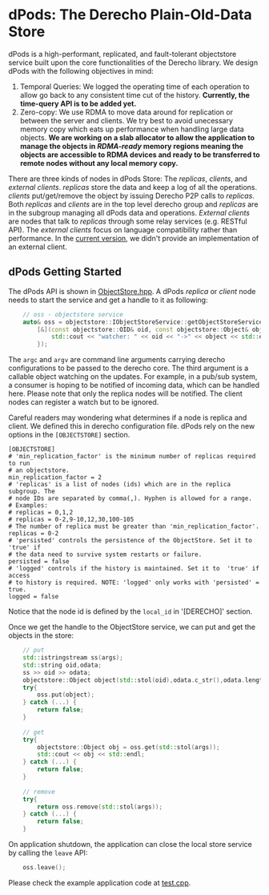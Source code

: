 # dPods: The Derecho Plain-Old-Data Store

dPods is a high-performant, replicated, and fault-tolerant objectstore service built upon the core functionalities of the Derecho library. We design dPods with the following objectives in mind:
1. Temporal Queries: We logged the operating time of each operation to allow go back to any consistent time cut of the history. **Currently, the time-query API is to be added yet.**
2. Zero-copy: We use RDMA to move data around for replication or between the server and clients. We try best to avoid unecessary memory copy which eats up performance when handling large data objects. **We are working on a slab allocator to allow the application to manage the objects in *RDMA-ready* memory regions meaning the objects are accessible to RDMA devices and ready to be transferred to remote nodes without any local memory copy.**

There are three kinds of nodes in dPods Store: The *replicas*, *clients*, and *external clients*. *replicas* store the data and keep a log of all the operations. *clients* put/get/remove the object by issuing Derecho P2P calls to *replicas*. Both *replicas* and *clients* are in the top level derecho group and *replicas* are in the subgroup managing all dPods data and operations. *External clients* are nodes that talk to *replicas* through some relay services (e.g. RESTful API). The *external clients* focus on language compatibility rather than performance. In the [current version](f379c6eef813c073c28b803c99ab441ea4002975), we didn't provide an implementation of an external client.

## dPods Getting Started
The dPods API is shown in [ObjectStore.hpp](https://github.com/Derecho-Project/derecho-unified/blob/master/objectstore/ObjectStore.hpp). A dPods *replica* or *client* node needs to start the service and get a handle to it as following:
```cpp
    // oss - objectstore service
    auto& oss = objectstore::IObjectStoreService::getObjectStoreService(argc, argv,
        [&](const objectstore::OID& oid, const objectstore::Object& object){
            std::cout << "watcher: " << oid << "->" << object << std::endl;
        });
```
The `argc` and `argv` are command line arguments carrying derecho configurations to be passed to the derecho core. The third argument is a callable object watching on the updates. For example, in a pub/sub system, a consumer is hoping to be notified of incoming data, which can be handled here. Please note that only the replica nodes will be notified. The client nodes can register a watch but to be ignored.

Careful readers may wondering what determines if a node is replica and client. We defined this in derecho configuration file. dPods rely on the new options in the `[OBJECTSTORE]` section.
```
[OBJECTSTORE]
# 'min_replication_factor' is the minimum number of replicas required to run
# an objectstore. 
min_replication_factor = 2
# 'replicas' is a list of nodes (ids) which are in the replica subgroup. The
# node IDs are separated by comma(,). Hyphen is allowed for a range.
# Examples:
# replicas = 0,1,2
# replicas = 0-2,9-10,12,30,100-105
# The number of replica must be greater than 'min_replication_factor'.
replicas = 0-2
# 'persisted' controls the persistence of the ObjectStore. Set it to 'true' if
# the data need to survive system restarts or failure. 
persisted = false
# 'logged' controls if the history is maintained. Set it to  'true' if access 
# to history is required. NOTE: 'logged' only works with 'persisted' = true. 
logged = false
```
Notice that the node id is defined by the `local_id` in '[DERECHO]' section.

Once we get the handle to the ObjectStore service, we can put and get the objects in the store:
```cpp
    // put
    std::istringstream ss(args);
    std::string oid,odata;
    ss >> oid >> odata;
    objectstore::Object object(std::stol(oid),odata.c_str(),odata.length()+1);
    try{
        oss.put(object);
    } catch (...) {
        return false;
    }
    
    // get
    try{
        objectstore::Object obj = oss.get(std::stol(args));
        std::cout << obj << std::endl;
    } catch (...) {
        return false;
    }
    
    // remove
    try{
        return oss.remove(std::stol(args));
    } catch (...) {
        return false;
    }
```

On application shutdown, the application can close the local store service by calling the `leave` API:
```cpp
    oss.leave();
```

Please check the example application code at [test.cpp](https://github.com/Derecho-Project/derecho-unified/blob/master/objectstore/test.cpp).

